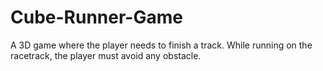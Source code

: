 # Cube-Runner-Game

A 3D game where the player needs to finish a track. While running on the racetrack, the player must avoid any obstacle.
